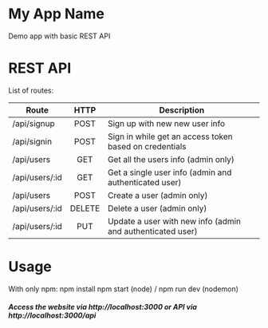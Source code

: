 # My App Name
Demo app with basic REST API

# REST API
List of routes:

Route          | HTTP   | Description
---------------|:------:|------------
/api/signup    | POST   | Sign up with new new user info
/api/signin    | POST   | Sign in while get an access token based on credentials
/api/users     | GET    | Get all the users info (admin only)
/api/users/:id | GET    | Get a single user info (admin and authenticated user)
/api/users     | POST   | Create a user (admin only)
/api/users/:id | DELETE | Delete a user (admin only)
/api/users/:id | PUT    | Update a user with new info (admin and authenticated user)

# Usage
With only npm:
npm install
npm start (node) / npm run dev (nodemon)

##### Access the website via http://localhost:3000 or API via http://localhost:3000/api